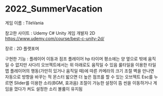 # 2022_SummerVacation
게임 이름 : TileVania

참고한 사이트 : Udemy C# Unity 게임 개발자 2D https://www.udemy.com/course/best-c-unity-2d/

장르 : 2D 플랫포머

구현한 기능 : 
플레이어 이동과 점프
플레이어 hp
타이머
평소에는 양 옆으로 밖에 움직일 수 없지만 사다리 오브젝트에서는 위 아래로도 움직일 수 있음
룰타일을 이용한 타일맵
플레이어의 행동(가만히 있거나 움직일 때)에 따른 카메라의 크기 조절
벽을 만나면 자동으로 방향을 바꾸는 적 몬스터
밟으면 더 높은 점프를 할 수 있는 오브젝트
Esc를 누르면 Slider를 이용한 소리(BGM, 효과음) 조절이 가능한 설정이 뜸
씬을 이동하거나 게임을 껐다가 켜도 설정한 소리 볼륨이 유지됨
